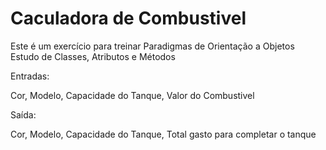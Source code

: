 # Caculadora de Combustivel
Este é um exercício para treinar Paradigmas de Orientação a Objetos
Estudo de Classes, Atributos e Métodos

Entradas:

Cor, Modelo, Capacidade do Tanque, Valor do Combustivel

Saída:

Cor, Modelo, Capacidade do Tanque, Total gasto para completar o tanque
